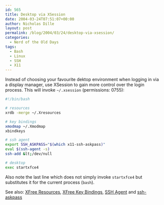 ```yaml
---
id: 565
title: Desktop via XSession
date: 2004-03-24T07:51:07+00:00
author: Nicholas Dille
layout: post
permalink: /blog/2004/03/24/desktop-via-xsession/
categories:
  - Nerd of the Old Days
tags:
  - Bash
  - Linux
  - SSH
  - X11
---
```

Instead of choosing your favourite dektop environment when logging in via a display manager, use XSession to gain more control over the login process. This will invoke `~/.xsession` (permissions: 0755):<!--more-->

```bash
#!/bin/bash

# resources
xrdb -merge ~/.Xresources

# key bindings
xmodmap ~/.Xmodmap
xbindkeys

# ssh agent
export SSH_ASKPASS="$(which x11-ssh-askpass)"
eval $(ssh-agent -s)
ssh-add &lt;/dev/null

# desktop
exec startxfce4
```

Also note the last line which does not simply invoke `startxfce4` but substitutes it for the current process (`bash`).

See also: [XFree Resources](/blog/2003/09/21/xfree-resources/), [XFree Key Bindings](/blog/2003/09/21/xfree-key-bindings/), [SSH Agent](/blog/2005/11/27/ssh-agent/) and [ssh-askpass](/blog/2005/11/27/ssh_askpass/)